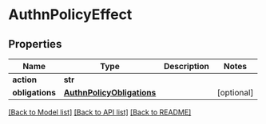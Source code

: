 # AuthnPolicyEffect

## Properties
Name | Type | Description | Notes
------------ | ------------- | ------------- | -------------
**action** | **str** |  | 
**obligations** | [**AuthnPolicyObligations**](AuthnPolicyObligations.md) |  | [optional] 

[[Back to Model list]](../README.md#documentation-for-models) [[Back to API list]](../README.md#documentation-for-api-endpoints) [[Back to README]](../README.md)

